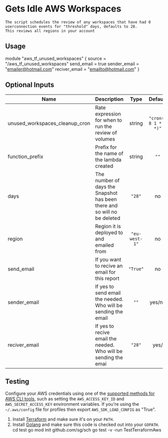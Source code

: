 # Gets Idle AWS Workspaces

```
The script schedules the review of any workspaces that have had 0 userconnection events for "threshold" days, defaults to 28. 
This reviews all regions in your account
```

## Usage


module "aws_tf_unused_workspaces" {
  source = "/aws_tf_unused_workspaces"
  send_email = true
  sender_email = "emailer@hotmail.com"
  reciver_email = "emailto@hotmail.com"
}

## Optional Inputs

| Name | Description | Type | Default | Required |
|------|-------------|:----:|:-----:|:-----:|
| unused\_workspaces\_cleanup\_cron | Rate expression for when to run the review of volumes| string | `"cron(0 8 1 * ? *)"` | no 
| function\_prefix | Prefix for the name of the lambda created | string | `""` | no |
| days| The number of days the Snapshot has been there and so will no be deleted | `"28"` | no |
| region| Region it is deployed to and emailed from | `"eu-west-1"` | no | 
| send\_email| If you want to recive an email for this report | `"True"` | no |
| sender\_email| If yes to send email the needed. Who will be sending the email| `""` | yes/no |
| reciver\_email| If yes to recive email the needed. Who will be sending the emai| `"28"` | yes/ |

## Testing 

Configure your AWS credentials using one of the [supported methods for AWS CLI
   tools](https://docs.aws.amazon.com/cli/latest/userguide/cli-chap-getting-started.html), such as setting the
   `AWS_ACCESS_KEY_ID` and `AWS_SECRET_ACCESS_KEY` environment variables. If you're using the `~/.aws/config` file for profiles then export `AWS_SDK_LOAD_CONFIG` as "True".
1. Install [Terraform](https://www.terraform.io/) and make sure it's on your `PATH`.
1. Install [Golang](https://golang.org/) and make sure this code is checked out into your `GOPATH`.
cd test
go mod init github.com/sg/sch
go test -v -run TestTerraformAws